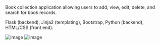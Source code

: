 Book collection application allowing users to add, view, edit, delete, and search for book records.

Flask (backend), Jinja2 (templating), Bootstrap, Python (backend), HTML/CSS (front end).

![image](https://github.com/user-attachments/assets/146e2e5f-ad25-475c-a590-f0203ee86bde)
![image](https://github.com/user-attachments/assets/56b8769c-5152-4b25-8d26-797e45883657)
